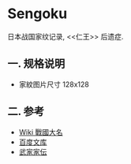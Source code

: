 # Sengoku

日本战国家纹记录, <<仁王>> 后遗症.

## 一. 规格说明

* 家紋图片尺寸 128x128

## 二. 参考

* [Wiki 戰國大名](https://zh.wikipedia.org/wiki/%E6%88%B0%E5%9C%8B%E5%A4%A7%E5%90%8D#%E8%9D%A6%E5%A4%B7(%E5%8C%97%E6%B5%B7%E9%81%93)%E3%83%BB%E6%9D%B1%E5%8C%97)
* [百度文库](https://wenku.baidu.com/view/371dbace05087632311212af.html)
* [武家家伝](http://www2.harimaya.com/sengoku/syoke/index.html)
